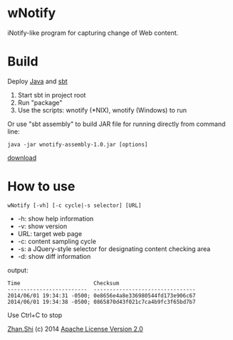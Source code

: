 wNotify
=======
iNotify-like program for capturing change of Web content.

Build
=====
Deploy [Java](http://www.oracle.com/technetwork/java/javase/downloads/index.html) and [sbt](http://www.scala-sbt.org/)

1. Start sbt in project root
2. Run "package"
3. Use the scripts: wnotify (*NIX), wnotify (Windows) to run

Or use "sbt assembly" to build JAR file for running directly from command line:

`java -jar wnotify-assembly-1.0.jar [options]`

[download](http://goo.gl/N62TKr)

How to use
==========
`wNotify [-vh] [-c cycle|-s selector] [URL]`

* -h:  show help information
* -v:  show version
* URL: target web page
* -c:  content sampling cycle
* -s:  a JQuery-style selector for designating content checking area
* -d:  show diff information

output:

    Time                       Checksum
    -------------------------  --------------------------------
    2014/06/01 19:34:31 -0500; 0e8656e4a8e336980544fd173e906c67
    2014/06/01 19:34:38 -0500; 0865870d43f021c7ca4b9fc3f65bd7b7

Use Ctrl+C to stop

[Zhan.Shi](http://shizhan.github.io/) (c) 2014 [Apache License Version 2.0](http://www.apache.org/licenses/)
